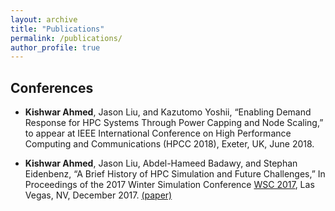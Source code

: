 ```yaml
---
layout: archive
title: "Publications"
permalink: /publications/
author_profile: true
---
```


## Conferences

* **Kishwar Ahmed**, Jason Liu, and Kazutomo Yoshii, “Enabling Demand Response for HPC Systems Through Power Capping and Node Scaling,” to appear at IEEE International Conference on High Performance Computing and Communications (HPCC 2018), Exeter, UK, June 2018.

* **Kishwar Ahmed**, Jason Liu, Abdel-Hameed Badawy, and Stephan Eidenbenz, “A Brief History of HPC Simulation and Future Challenges,” In Proceedings of the 2017 Winter Simulation Conference [WSC 2017](http://meetings2.informs.org/wordpress/wsc2017/), Las Vegas, NV, December 2017. [(paper)](https://ieeexplore.ieee.org/document/8247804/)
